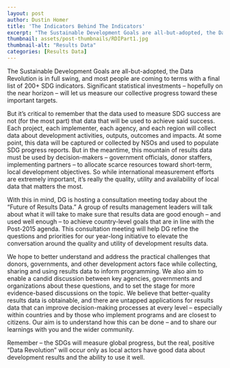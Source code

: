 ```yaml
---
layout: post
author: Dustin Homer
title: 'The Indicators Behind The Indicators'
excerpt: "The Sustainable Development Goals are all-but-adopted, the Data Revolution is in full swing..."
thumbnail: assets/post-thumbnails/RDIPart1.jpg
thumbnail-alt: "Results Data"
categories: [Results Data]
---
```


The Sustainable Development Goals are all-but-adopted, the Data Revolution is in full swing, and most people are coming to terms with a final list of 200+ SDG indicators. Significant statistical investments – hopefully on the near horizon – will let us measure our collective progress toward these important targets. 

But it’s critical to remember that the data used to measure SDG success are not (for the most part) that data that will be used to achieve said success. Each project, each implementer, each agency, and each region will collect data about development activities, outputs, outcomes and impacts. At some point, this data will be captured or collected by NSOs and used to populate SDG progress reports. But in the meantime, this mountain of results data must be used by decision-makers – government officials, donor staffers, implementing partners – to allocate scarce resources toward short-term, local development objectives. So while international measurement efforts are extremely important, it’s really the quality, utility and availability of local data that matters the most. 

With this in mind, DG is hosting a consultation meeting today about the “Future of Results Data.” A group of results management leaders will talk about what it will take to make sure that results data are good enough – and used well enough – to achieve country-level goals that are in line with the Post-2015 agenda. This consultation meeting will help DG refine the questions and priorities for our year-long initiative to elevate the conversation around the quality and utility of development results data. 

We hope to better understand and address the practical challenges that donors, governments, and other development actors face while collecting, sharing and using results data to inform programming. We also aim to enable a candid discussion between key agencies, governments and organizations about these questions, and to set the stage for more evidence-based discussions on the topic. We believe that better-quality results data is obtainable, and there are untapped applications for results data that can improve decision-making processes at every level – especially within countries and by those who implement programs and are closest to citizens. Our aim is to understand how this can be done – and to share our learnings with you and the wider community.

Remember – the SDGs will measure global progress, but the real, positive “Data Revolution” will occur only as local actors have good data about development results and the ability to use it well. 
